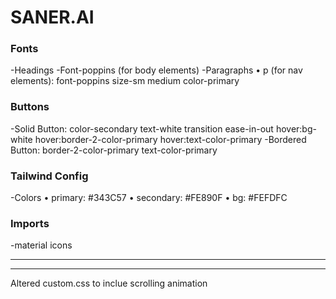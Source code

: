 # SANER.AI

### Fonts

-Headings
-Font-poppins (for body elements)
-Paragraphs
• p (for nav elements): font-poppins size-sm medium color-primary

### Buttons

-Solid Button: color-secondary text-white transition ease-in-out hover:bg-white hover:border-2-color-primary hover:text-color-primary
-Bordered Button: border-2-color-primary text-color-primary

### Tailwind Config

-Colors
• primary: #343C57
• secondary: #FE890F
• bg: #FEFDFC

### Imports

-material icons

---

---

Altered custom.css to inclue scrolling animation
